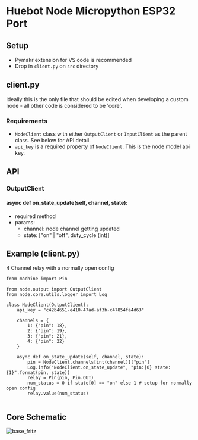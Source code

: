 # Huebot Node Micropython ESP32 Port

## Setup

- Pymakr extension for VS code is recommended
- Drop in `client.py` on `src` directory

## client.py

Ideally this is the only file that should be edited when developing a custom node - all other code is considered to be 'core'.

### Requirements

- `NodeClient` class with either `OutputClient` or `InputClient` as the parent class. See below for API detail.
- `api_key` is a required property of `NodeClient`. This is the node model api key.

## API

### OutputClient

#### async def on_state_update(self, channel, state):

- required method
- params:
  - channel: node channel getting updated
  - state: ["on" | "off", duty_cycle (int)]

## Example (client.py)

4 Channel relay with a normally open config

```
from machine import Pin

from node.output import OutputClient
from node.core.utils.logger import Log

class NodeClient(OutputClient):
    api_key = "c42b4651-e410-47ad-af3b-c47854fa4d63"

    channels = {
        1: {"pin": 18},
        2: {"pin": 19},
        3: {"pin": 21},
        4: {"pin": 22}
    }

    async def on_state_update(self, channel, state):
        pin = NodeClient.channels[int(channel)]["pin"]
        Log.info("NodeClient.on_state_update", "pin:{0} state:{1}".format(pin, state))
        relay = Pin(pin, Pin.OUT)
        num_status = 0 if state[0] == "on" else 1 # setup for normally open config
        relay.value(num_status)


```

## Core Schematic

![base_fritz](https://user-images.githubusercontent.com/8736328/212395999-e01645ff-3b16-40e3-815f-353ec8023aa0.jpg)
